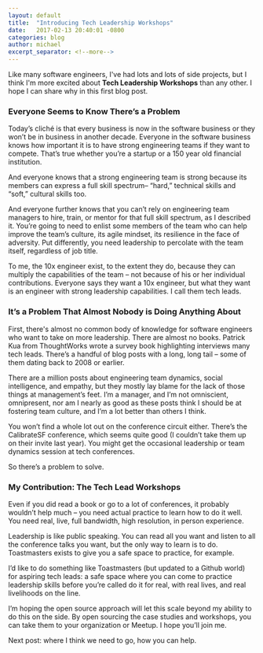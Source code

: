 ```yaml
---
layout: default
title:  "Introducing Tech Leadership Workshops"
date:   2017-02-13 20:40:01 -0800
categories: blog
author: michael
excerpt_separator: <!--more-->
---
```


Like many software engineers, I've had lots and lots of side projects, but I think I'm more excited about **Tech Leadership Workshops** than any other. I hope I can share why in this first blog post.

<!--more-->

### Everyone Seems to Know There’s a Problem

Today’s cliché is that every business is now in the software business or they won’t be in business in another decade. Everyone in the software business knows how important it is to have strong engineering teams if they want to compete. That’s true whether you’re a startup or a 150 year old financial institution. 

And everyone knows that a strong engineering team is strong because its members can express a full skill spectrum– “hard,” technical skills and “soft,” cultural skills too.

And everyone further knows that you can’t rely on engineering team managers to hire, train, or mentor for that full skill spectrum, as I described it. You’re going to need to enlist some members of the team who can help improve the team’s culture, its agile mindset, its resilience in the face of adversity. Put differently, you need leadership to percolate with the team itself, regardless of job title. 

To me, the 10x engineer exist, to the extent they do, because they can multiply the capabilities of the team – not because of his or her individual contributions. Everyone says they want a 10x engineer, but what they want is an engineer with strong leadership capabilities. I call them tech leads. 

### It’s a Problem That Almost Nobody is Doing Anything About

First, there's almost no common body of knowledge for software engineers who want to take on more leadership. There are almost no books. Patrick Kua from ThoughtWorks wrote a survey book highlighting interviews many tech leads. There’s a handful of blog posts with a long, long tail – some of them dating back to 2008 or earlier. 

There are a million posts about engineering team dynamics, social intelligence, and empathy, but they mostly lay blame for the lack of those things at management’s feet. I’m a manager, and I’m not omniscient, omnipresent, nor am I nearly as good as these posts think I should be at fostering team culture, and I’m a lot better than others I think. 

You won’t find a whole lot out on the conference circuit either. There’s the CalibrateSF conference, which seems quite good (I couldn’t take them up on their invite last year). You might get the occasional leadership or team dynamics session at tech conferences.

So there’s a problem to solve.

### My Contribution: The Tech Lead Workshops

Even if you did read a book or go to a lot of conferences, it probably wouldn’t help much – you need actual practice to learn how to do it well. You need real, live, full bandwidth, high resolution, in person experience. 

Leadership is like public speaking. You can read all you want and listen to all the conference talks you want, but the only way to learn is to do. Toastmasters exists to give you a safe space to practice, for example.

I’d like to do something like Toastmasters (but updated to a Github world) for aspiring tech leads: a safe space where you can come to practice leadership skills before you’re called do it for real, with real lives, and real livelihoods on the line. 

I’m hoping the open source approach will let this scale beyond my ability to do this on the side. By open sourcing the case studies and workshops, you can take them to your organization or Meetup. I hope you’ll join me.

Next post: where I think we need to go, how you can help.
